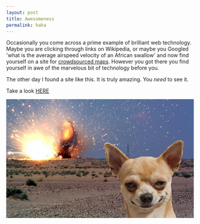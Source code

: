 ```yaml
---
layout: post
title: Awesomeness
permalink: haha
---
```

Occasionally you come across a prime example of brilliant web technology. Maybe you are clicking through links on Wikipedia, or maybe you Googled 'what is the average airspeed velocity of an African swallow' and now find yourself on a site for [crowdsourced maps](http://www.openstreetmap.org/). However you got there you find yourself in awe of the marvelous bit of technology before you.   

The other day I found a site like this. It is truly amazing. You *need* to see it.  

Take a look [HERE](http://chihuahuaspin.com/)  

![haha](/assets/haha.jpg)
